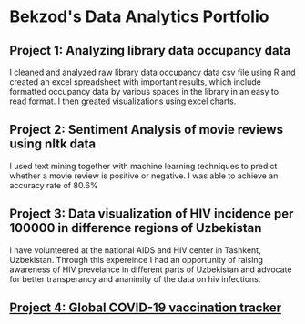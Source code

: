 # Bekzod's Data Analytics Portfolio

## Project 1: Analyzing library data occupancy data
I cleaned and analyzed raw library data occupancy data csv file using R and created an excel spreadsheet with important results, which include formatted occupancy data by various spaces in the library in an easy to read format. I then greated visualizations using excel charts.

## Project 2: Sentiment Analysis of movie reviews using nltk data
I used text mining together with machine learning techniques to predict whether a movie review is positive or negative. I was able to achieve an accuracy rate of 80.6%

## Project 3: Data visualization of HIV incidence per 100000 in difference regions of Uzbekistan
I have volunteered at the national AIDS and HIV center in Tashkent, Uzbekistan. Through this expereince I had an opportunity of raising awareness of HIV prevelance in different parts of Uzbekistan and advocate for better transperancy and ananimity of the data on hiv infections. 

## [Project 4: Global COVID-19 vaccination tracker](https://public.tableau.com/app/profile/bekzod.normatov/viz/Global_vax_tracker_2021/GlobalVaccineTracker)
